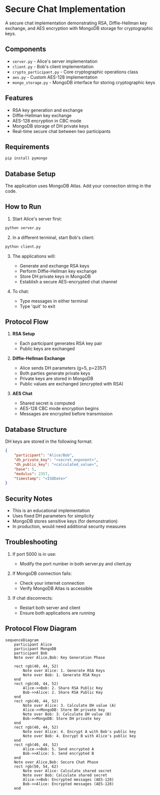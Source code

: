 # Secure Chat Implementation

A secure chat implementation demonstrating RSA, Diffie-Hellman key exchange, and AES encryption with MongoDB storage for cryptographic keys.

## Components

- `server.py` - Alice's server implementation
- `client.py` - Bob's client implementation
- `crypto_participant.py` - Core cryptographic operations class
- `aes.py` - Custom AES-128 implementation
- `mongo_storage.py` - MongoDB interface for storing cryptographic keys

## Features

- RSA key generation and exchange
- Diffie-Hellman key exchange
- AES-128 encryption in CBC mode
- MongoDB storage of DH private keys
- Real-time secure chat between two participants

## Requirements

```bash
pip install pymongo
```

## Database Setup

The application uses MongoDB Atlas. Add your connection string in the code.


## How to Run

1. Start Alice's server first:
```bash
python server.py
```

2. In a different terminal, start Bob's client:
```bash
python client.py
```

3. The applications will:
   - Generate and exchange RSA keys
   - Perform Diffie-Hellman key exchange
   - Store DH private keys in MongoDB
   - Establish a secure AES-encrypted chat channel

4. To chat:
   - Type messages in either terminal
   - Type 'quit' to exit

## Protocol Flow

1. **RSA Setup**
   - Each participant generates RSA key pair
   - Public keys are exchanged

2. **Diffie-Hellman Exchange**
   - Alice sends DH parameters (g=5, p=2357)
   - Both parties generate private keys
   - Private keys are stored in MongoDB
   - Public values are exchanged (encrypted with RSA)

3. **AES Chat**
   - Shared secret is computed
   - AES-128 CBC mode encryption begins
   - Messages are encrypted before transmission

## Database Structure

DH keys are stored in the following format:
```json
{
    "participant": "Alice/Bob",
    "dh_private_key": "<secret_exponent>",
    "dh_public_key": "<calculated_value>",
    "base": 5,
    "modulus": 2357,
    "timestamp": "<ISODate>"
}
```

## Security Notes

- This is an educational implementation
- Uses fixed DH parameters for simplicity
- MongoDB stores sensitive keys (for demonstration)
- In production, would need additional security measures

## Troubleshooting

1. If port 5000 is in use:
   - Modify the port number in both server.py and client.py

2. If MongoDB connection fails:
   - Check your internet connection
   - Verify MongoDB Atlas is accessible

3. If chat disconnects:
   - Restart both server and client
   - Ensure both applications are running

## Protocol Flow Diagram

```mermaid
sequenceDiagram
    participant Alice
    participant MongoDB
    participant Bob
    Note over Alice,Bob: Key Generation Phase
    
    rect rgb(40, 44, 52)
        Note over Alice: 1. Generate RSA Keys
        Note over Bob: 1. Generate RSA Keys
    end
    rect rgb(40, 44, 52)
        Alice->>Bob: 2. Share RSA Public Key
        Bob->>Alice: 2. Share RSA Public Key
    end
    rect rgb(40, 44, 52)
        Note over Alice: 3. Calculate DH value (A)
        Alice->>MongoDB: Store DH private key
        Note over Bob: 3. Calculate DH value (B)
        Bob->>MongoDB: Store DH private key
    end
    rect rgb(40, 44, 52)
        Note over Alice: 4. Encrypt A with Bob's public key
        Note over Bob: 4. Encrypt B with Alice's public key
    end
    rect rgb(40, 44, 52)
        Alice->>Bob: 5. Send encrypted A
        Bob->>Alice: 5. Send encrypted B
    end
    Note over Alice,Bob: Secure Chat Phase
    rect rgb(50, 54, 62)
        Note over Alice: Calculate shared secret
        Note over Bob: Calculate shared secret
        Alice->>Bob: Encrypted messages (AES-128)
        Bob->>Alice: Encrypted messages (AES-128)
    end
   
